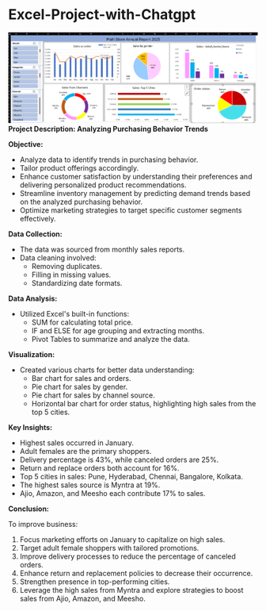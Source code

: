 # Excel-Project-with-Chatgpt
![image alt](https://github.com/PoojaSharma-1/Excel-Project-with-Chatgpt/blob/97260b27ab75ce5421a5af8a8d4ec3e1f1047b26/Excel%20dashboard.png)
**Project Description: Analyzing Purchasing Behavior Trends**

**Objective:**

*   Analyze data to identify trends in purchasing behavior.
*   Tailor product offerings accordingly.
*   Enhance customer satisfaction by understanding their preferences and delivering personalized product recommendations.
*   Streamline inventory management by predicting demand trends based on the analyzed purchasing behavior.
*   Optimize marketing strategies to target specific customer segments effectively.

**Data Collection:**

*   The data was sourced from monthly sales reports.
*   Data cleaning involved:
    *   Removing duplicates.
    *   Filling in missing values.
    *   Standardizing date formats.

**Data Analysis:**

*   Utilized Excel's built-in functions:
    *   SUM for calculating total price.
    *   IF and ELSE for age grouping and extracting months.
    *   Pivot Tables to summarize and analyze the data.

**Visualization:**

*   Created various charts for better data understanding:
    *   Bar chart for sales and orders.
    *   Pie chart for sales by gender.
    *   Pie chart for sales by channel source.
    *   Horizontal bar chart for order status, highlighting high sales from the top 5 cities.

**Key Insights:**

*   Highest sales occurred in January.
*   Adult females are the primary shoppers.
*   Delivery percentage is 43%, while canceled orders are 25%.
*   Return and replace orders both account for 16%.
*   Top 5 cities in sales: Pune, Hyderabad, Chennai, Bangalore, Kolkata.
*   The highest sales source is Myntra at 19%.
*   Ajio, Amazon, and Meesho each contribute 17% to sales.

**Conclusion:**

To improve business:

1.  Focus marketing efforts on January to capitalize on high sales.
2.  Target adult female shoppers with tailored promotions.
3.  Improve delivery processes to reduce the percentage of canceled orders.
4.  Enhance return and replacement policies to decrease their occurrence.
5.  Strengthen presence in top-performing cities.
6.  Leverage the high sales from Myntra and explore strategies to boost sales from Ajio, Amazon, and Meesho.


